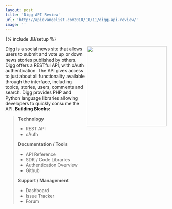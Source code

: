 ```yaml
---
layout: post
title: 'Digg API Review'
url: 'http://apievangelist.com2010/10/11/digg-api-review/'
image: ''
---
```

{% include JB/setup %}
<img src="http://kinlane-productions.s3.amazonaws.com/api-evangelist/digg-logo.jpg"  width="250" align="right" /><a href="http://www.digg.com">Digg</a> is a social news site that allows users to submit and vote up or down news stories published by others.
Digg offers a RESTful API, with oAuth authentication. The API gives access to just about all functionality available through the interface, including topics, stories, users, comments and search. Digg provides PHP and Python language libraries allowing developers to quickly consume the API.
<strong>Building Blocks:</strong>
<blockquote>
     <strong>Technology</strong>
     <ul >
          <li>REST API
          </li>
          <li>oAuth
          </li>
     </ul><strong>Documentation / Tools</strong>
     <ul >
          <li>API Reference
          </li>
          <li>SDK / Code Libraries
          </li>
          <li>Authentication Overview
          </li>
          <li>Github
          </li>
     </ul><strong>Support / Management</strong>
     <ul >
          <li>Dashboard
          </li>
          <li>Issue Tracker
          </li>
          <li>Forum
          </li>
     </ul>
</blockquote>
